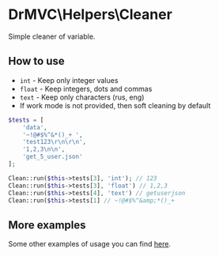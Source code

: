 # DrMVC\Helpers\Cleaner

Simple cleaner of variable.

## How to use 

* `int` - Keep only integer values
* `float` - Keep integers, dots and commas
* `text` - Keep only characters (rus, eng)
* If work mode is not provided, then soft cleaning by default

```php
$tests = [
    'data',
    '~!@#$%^&*()_+ ',
    'test123\r\n\r\n',
    '1,2,3\n\n',
    'get_5_user.json'
];

Clean::run($this->tests[3], 'int'); // 123
Clean::run($this->tests[3], 'float') // 1,2,3
Clean::run($this->tests[4], 'text') // getuserjson
Clean::run($this->tests[1] // ~!@#$%^&amp;*()_+
```

## More examples

Some other examples of usage you can find [here](../extra).
